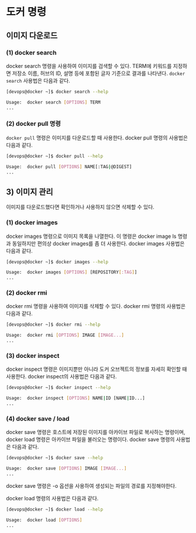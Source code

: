 # 도커 명령

## 이미지 다운로드

### (1) docker search 
docker search 명령을 사용하여 이미지를 검색할 수 있다. TERM에 키워드를 지정하면 저장소 이름, 허브의 ID, 설명 등에 포함된 글자 기준으로 결과를 나타낸다. `docker search` 사용법은 다음과 같다.

```bash
[devops@docker ~]$ docker search --help

Usage:	docker search [OPTIONS] TERM
...
```

### (2) docker pull 명령
`docker pull` 명령은 이미지를 다운로드할 때 사용한다. docker pull 명령의 사용법은 다음과 같다.
```bash
[devops@docker ~]$ docker pull --help

Usage:	docker pull [OPTIONS] NAME[:TAG|@DIGEST]
...
```

## 3) 이미지 관리

이미지를 다운로드했다면 확인하거나 사용하지 않으면 삭제할 수 있다.

### (1) docker images
docker images 명령으로 이미지 목록을 나열한다. 이 명령은 docker image ls 명령과 동일하지만 편의상 docker images를 좀 더 사용한다. docker images 사용법은 다음과 같다.

```bash
[devops@docker ~]$ docker images --help

Usage:	docker images [OPTIONS] [REPOSITORY[:TAG]]
...
```

### (2) docker rmi
docker rmi 명령을 사용하여 이미지를 삭제할 수 있다. docker rmi 명령의 사용법은 다음과 같다.
```bash
[devops@docker ~]$ docker rmi --help

Usage:	docker rmi [OPTIONS] IMAGE [IMAGE...]
...
```

### (3) docker inspect
docker inspect 명령은 이미지뿐만 아니라 도커 오브젝트의 정보를 자세히 확인할 때 사용한다. docker inspect의 사용법은 다음과 같다.
```bash
[devops@docker ~]$ docker inspect --help

Usage:	docker inspect [OPTIONS] NAME|ID [NAME|ID...]
...
```

### (4) docker save / load
docker save 명령은 호스트에 저장된 이미지를 아카이브 파일로 복사하는 명령이며, docker load 명령은 아카이브 파일을 불러오는 명령이다. docker save 명령의 사용법은 다음과 같다.
```bash
[devops@docker ~]$ docker save --help

Usage:	docker save [OPTIONS] IMAGE [IMAGE...]
...
```
docker save 명령은 -o 옵션을 사용하여 생성되는 파일의 경로를 지정해야한다.

docker load 명령의 사용법은 다음과 같다.
```bash
[devops@docker ~]$ docker load --help

Usage:	docker load [OPTIONS]
...
```